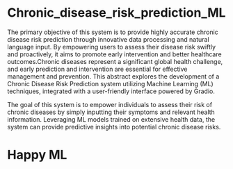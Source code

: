 # Chronic_disease_risk_prediction_ML
The primary objective of this system is to provide highly accurate chronic disease risk prediction through innovative data processing and natural language input. By empowering users to assess their disease risk swiftly and proactively, it aims to promote early intervention and better healthcare outcomes.Chronic diseases represent a significant global health challenge, and early prediction and intervention are essential for effective management and prevention. This abstract explores the development of a Chronic Disease Risk Prediction system utilizing Machine Learning (ML) techniques, integrated with a user-friendly interface powered by Gradio.

The goal of this system is to empower individuals to assess their risk of chronic diseases by simply inputting their symptoms and relevant health information. Leveraging ML models trained on extensive health data, the system can provide predictive insights into potential chronic disease risks.

# Happy ML 
